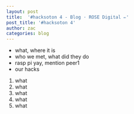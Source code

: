 ```yaml
---
layout: post
title:  '#hacksoton 4 - Blog · ROSE Digital ✏'
post_title: '#hacksoton 4'
author: zac
categories: blog
---
```


+ what, where it is
+ who we met, what did they do
+ rasp pi yay, mention peer1
+ our hacks

1. what
2. what
3. what
4. what
5. what